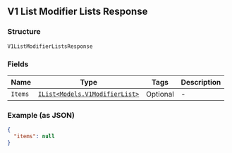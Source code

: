 ## V1 List Modifier Lists Response

### Structure

`V1ListModifierListsResponse`

### Fields

| Name | Type | Tags | Description |
|  --- | --- | --- | --- |
| `Items` | [`IList<Models.V1ModifierList>`](/doc/models/v1-modifier-list.md) | Optional | - |

### Example (as JSON)

```json
{
  "items": null
}
```

